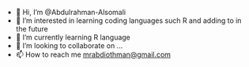 - 👋 Hi, I’m @Abdulrahman-Alsomali
- 👀 I’m interested in learning coding languages such R and adding to in the future 
- 🌱 I’m currently learning R language 
- 💞️ I’m looking to collaborate on ...
- 📫 How to reach me mrabdiothman@gmail.com



